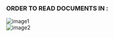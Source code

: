 ### ORDER TO READ DOCUMENTS IN :

![image1]("https://github.com/rhea2801/tuktuktuk/blob/master/SYS%20DES/%22files..%5Cimg1.png%22")
</br>
![image2]("https://github.com/rhea2801/tuktuktuk/blob/master/SYS%20DES/%22files..%5Cimg2.png%22")
</br>

